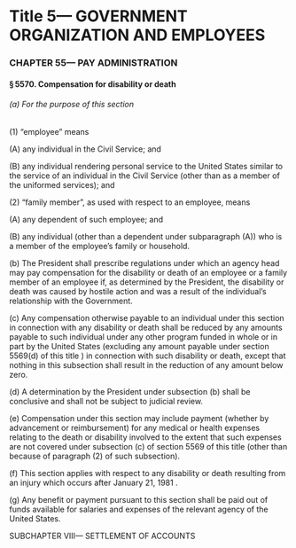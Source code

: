 
# Title 5— GOVERNMENT ORGANIZATION AND EMPLOYEES
### CHAPTER 55— PAY ADMINISTRATION
#### § 5570. Compensation for disability or death
###### (a) For the purpose of this section

(1) “employee” means

(A) any individual in the Civil Service; and

(B) any individual rendering personal service to the United States similar to the service of an individual in the Civil Service (other than as a member of the uniformed services); and

(2) “family member”, as used with respect to an employee, means

(A) any dependent of such employee; and

(B) any individual (other than a dependent under subparagraph (A)) who is a member of the employee’s family or household.

(b) The President shall prescribe regulations under which an agency head may pay compensation for the disability or death of an employee or a family member of an employee if, as determined by the President, the disability or death was caused by hostile action and was a result of the individual’s relationship with the Government.

(c) Any compensation otherwise payable to an individual under this section in connection with any disability or death shall be reduced by any amounts payable to such individual under any other program funded in whole or in part by the United States (excluding any amount payable under section 5569(d) of this title ) in connection with such disability or death, except that nothing in this subsection shall result in the reduction of any amount below zero.

(d) A determination by the President under subsection (b) shall be conclusive and shall not be subject to judicial review.

(e) Compensation under this section may include payment (whether by advancement or reimbursement) for any medical or health expenses relating to the death or disability involved to the extent that such expenses are not covered under subsection (c) of section 5569 of this title (other than because of paragraph (2) of such subsection).

(f) This section applies with respect to any disability or death resulting from an injury which occurs after January 21, 1981 .

(g) Any benefit or payment pursuant to this section shall be paid out of funds available for salaries and expenses of the relevant agency of the United States.

SUBCHAPTER VIII— SETTLEMENT OF ACCOUNTS
